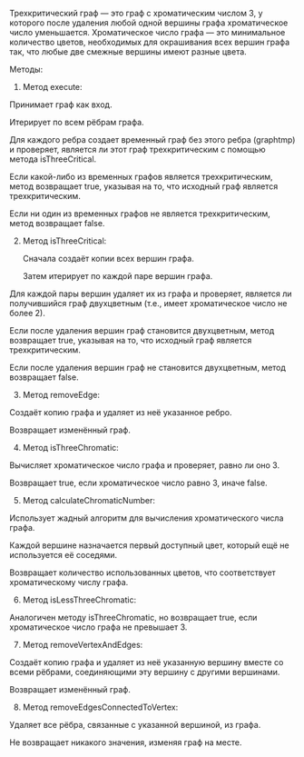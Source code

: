 Трехкритический граф — это граф с хроматическим числом 3, у которого после удаления любой одной вершины графа хроматическое число уменьшается. Хроматическое число графа — это минимальное количество цветов, необходимых для окрашивания всех вершин графа так, что любые две смежные вершины имеют разные цвета.


Методы:
1. Метод execute:


  Принимает граф как вход.

  
  Итерирует по всем рёбрам графа.

  
  Для каждого ребра создает временный граф без этого ребра (graphtmp) и проверяет, является ли этот граф трехкритическим с помощью метода isThreeCritical.

  
  Если какой-либо из временных графов является трехкритическим, метод возвращает true, указывая на то, что исходный граф является трехкритическим.

  
  Если ни один из временных графов не является трехкритическим, метод возвращает false.

  
2. Метод isThreeCritical:


   Сначала создаёт копии всех вершин графа.

   
   Затем итерирует по каждой паре вершин графа.

   
  Для каждой пары вершин удаляет их из графа и проверяет, является ли получившийся граф двухцветным (т.е., имеет хроматическое число не более 2).

  
  Если после удаления вершин граф становится двухцветным, метод возвращает true, указывая на то, что исходный граф является трехкритическим.

  
  Если после удаления вершин граф не становится двухцветным, метод возвращает false.

  
3. Метод removeEdge:


  Создаёт копию графа и удаляет из неё указанное ребро.

  
  Возвращает изменённый граф.

  
4. Метод isThreeChromatic:


  Вычисляет хроматическое число графа и проверяет, равно ли оно 3.

  
  Возвращает true, если хроматическое число равно 3, иначе false.

  
5. Метод calculateChromaticNumber:

   
  Использует жадный алгоритм для вычисления хроматического числа графа.

  
  Каждой вершине назначается первый доступный цвет, который ещё не используется её соседями.

  
  Возвращает количество использованных цветов, что соответствует хроматическому числу графа.

  
6. Метод isLessThreeChromatic:


  Аналогичен методу isThreeChromatic, но возвращает true, если хроматическое число графа не превышает 3.

  
7. Метод removeVertexAndEdges:


  Создаёт копию графа и удаляет из неё указанную вершину вместе со всеми рёбрами, соединяющими эту вершину с другими вершинами.

  
  Возвращает изменённый граф.

  
8. Метод removeEdgesConnectedToVertex:


  Удаляет все рёбра, связанные с указанной вершиной, из графа.

  
  Не возвращает никакого значения, изменяя граф на месте.
